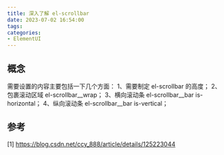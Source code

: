 ```yaml
---
title: 深入了解 el-scrollbar
date: 2023-07-02 16:54:00
tags:
categories:
- ElementUI
---
```


## 概念
需要设置的内容主要包括一下几个方面：
1、需要制定 el-scrollbar 的高度；
2、包裹滚动区域 el-scrollbar__wrap；
3、横向滚动条 el-scrollbar__bar is-horizontal；
4、纵向滚动条 el-scrollbar__bar is-vertical；


## 参考
[1] https://blog.csdn.net/ccy_888/article/details/125223044